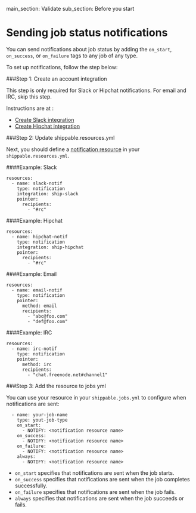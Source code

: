 main_section: Validate
sub_section: Before you start

# Sending job status notifications

You can send notifications about job status by adding the `on_start`, `on_success`, or `on_failure` tags to any job of any type.

To set up notifications, follow the step below:

###Step 1: Create an account integration

This step is only required for Slack or Hipchat notifications. For email and IRC, skip this step.

Instructions are at :

- [Create Slack integration](/reference/int-slack/)
- [Create Hipchat integration](/reference/int-hipchat/)


###Step 2: Update shippable.resources.yml

Next, you should define a [notification resource](/reference/resource-notification/) in your `shippable.resources.yml`.


####Example: Slack

```
resources:
  - name: slack-notif
    type: notification
    integration: ship-slack
    pointer:
      recipients:
        - "#rc"
```

####Example: Hipchat

```
resources:
  - name: hipchat-notif
    type: notification
    integration: ship-hipchat
    pointer:
      recipients:
        - "#rc"
```

####Example: Email

```
resources:
  - name: email-notif
    type: notification
    pointer:
      method: email
      recipients:
        - "abc@foo.com"
        - "def@foo.com"
```

####Example: IRC

```
resources:
  - name: irc-notif
    type: notification
    pointer:          
      method: irc
      recipients:
        - "chat.freenode.net#channel1"
```

###Step 3: Add the resource to jobs yml

You can use your resource in your `shippable.jobs.yml` to configure when notifications are sent:

```
  - name: your-job-name
    type: yout-job-type
    on_start:
      - NOTIFY: <notification resource name>
    on_success:
      - NOTIFY: <notification resource name>
    on_failure:
      - NOTIFY: <notification resource name>
    always:
      - NOTIFY: <notification resource name>
```

* `on_start` specifies that notifications are sent when the job starts.
* `on_success` specifies that notifications are sent when the job completes successfully.
* `on_failure` specifies that notifications are sent when the job fails.
* `always` specifies that notifications are sent when the job succeeds or fails.
